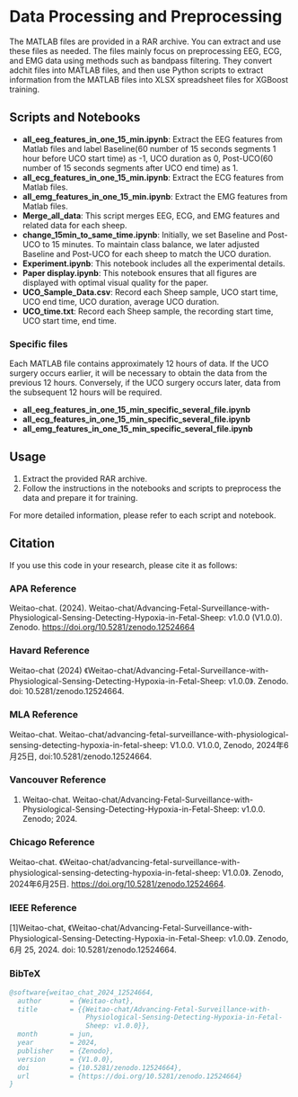 # Data Processing and Preprocessing

The MATLAB files are provided in a RAR archive. You can extract and use these files as needed. The files mainly focus on preprocessing EEG, ECG, and EMG data using methods such as bandpass filtering. They convert adchit files into MATLAB files, and then use Python scripts to extract information from the MATLAB files into XLSX spreadsheet files for XGBoost training.

## Scripts and Notebooks

- **all_eeg_features_in_one_15_min.ipynb**: Extract the EEG features from Matlab files and label Baseline(60 number of 15 seconds segments 1 hour before UCO start time) as -1, UCO duration as 0, Post-UCO(60 number of 15 seconds segments after UCO end time) as 1.  
- **all_ecg_features_in_one_15_min.ipynb**: Extract the ECG features from Matlab files.
- **all_emg_features_in_one_15_min.ipynb**: Extract the EMG features from Matlab files.
- **Merge_all_data**: This script merges EEG, ECG, and EMG features and related data for each sheep.
- **change_15min_to_same_time.ipynb**: Initially, we set Baseline and Post-UCO to 15 minutes. To maintain class balance, we later adjusted Baseline and Post-UCO for each sheep to match the UCO duration.
- **Experiment.ipynb**: This notebook includes all the experimental details.
- **Paper display.ipynb**: This notebook ensures that all figures are displayed with optimal visual quality for the paper.
- **UCO_Sample_Data.csv**: Record each Sheep sample, UCO start time, UCO end time, UCO duration, average UCO duration.
- **UCO_time.txt**: Record each Sheep sample, the recording start time, UCO start time, end time.

### Specific files
Each MATLAB file contains approximately 12 hours of data. If the UCO surgery occurs earlier, it will be necessary to obtain the data from the previous 12 hours. Conversely, if the UCO surgery occurs later, data from the subsequent 12 hours will be required.
- **all_eeg_features_in_one_15_min_specific_several_file.ipynb**
- **all_ecg_features_in_one_15_min_specific_several_file.ipynb**
- **all_emg_features_in_one_15_min_specific_several_file.ipynb**

## Usage

1. Extract the provided RAR archive.
2. Follow the instructions in the notebooks and scripts to preprocess the data and prepare it for training.

For more detailed information, please refer to each script and notebook.

## Citation

If you use this code in your research, please cite it as follows:

### APA Reference

Weitao-chat. (2024). Weitao-chat/Advancing-Fetal-Surveillance-with-Physiological-Sensing-Detecting-Hypoxia-in-Fetal-Sheep: v1.0.0 (V1.0.0). Zenodo. https://doi.org/10.5281/zenodo.12524664

### Havard Reference

Weitao-chat (2024) 《Weitao-chat/Advancing-Fetal-Surveillance-with-Physiological-Sensing-Detecting-Hypoxia-in-Fetal-Sheep: v1.0.0》. Zenodo. doi: 10.5281/zenodo.12524664.

### MLA Reference

Weitao-chat. Weitao-chat/advancing-fetal-surveillance-with-physiological-sensing-detecting-hypoxia-in-fetal-sheep: V1.0.0. V1.0.0, Zenodo, 2024年6月25日, doi:10.5281/zenodo.12524664.

### Vancouver Reference

1. Weitao-chat. Weitao-chat/Advancing-Fetal-Surveillance-with-Physiological-Sensing-Detecting-Hypoxia-in-Fetal-Sheep: v1.0.0. Zenodo; 2024. 

### Chicago Reference

Weitao-chat. 《Weitao-chat/advancing-fetal-surveillance-with-physiological-sensing-detecting-hypoxia-in-fetal-sheep: V1.0.0》. Zenodo, 2024年6月25日. https://doi.org/10.5281/zenodo.12524664.

### IEEE Reference

[1]Weitao-chat, 《Weitao-chat/Advancing-Fetal-Surveillance-with-Physiological-Sensing-Detecting-Hypoxia-in-Fetal-Sheep: v1.0.0》. Zenodo, 6月 25, 2024. doi: 10.5281/zenodo.12524664.


### BibTeX

```bibtex
@software{weitao_chat_2024_12524664,
  author       = {Weitao-chat},
  title        = {{Weitao-chat/Advancing-Fetal-Surveillance-with- 
                   Physiological-Sensing-Detecting-Hypoxia-in-Fetal-
                   Sheep: v1.0.0}},
  month        = jun,
  year         = 2024,
  publisher    = {Zenodo},
  version      = {V1.0.0},
  doi          = {10.5281/zenodo.12524664},
  url          = {https://doi.org/10.5281/zenodo.12524664}
}

